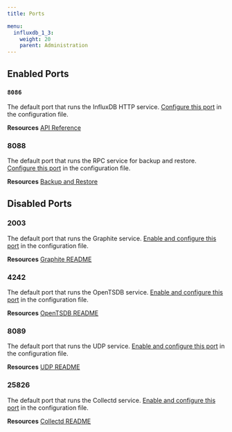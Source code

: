 ```yaml
---
title: Ports

menu:
  influxdb_1_3:
    weight: 20
    parent: Administration
---
```


## Enabled Ports

### `8086`
The default port that runs the InfluxDB HTTP service.
[Configure this port](/influxdb/v1.3/administration/config/#bind-address-8086)
in the configuration file.

**Resources** [API Reference](/influxdb/v1.3/tools/api/)

### 8088
The default port that runs the RPC service for backup and restore.
[Configure this port](/influxdb/v1.3/administration/config/#bind-address-127-0-0-1-8088)
in the configuration file.

**Resources** [Backup and Restore](/influxdb/v1.3/administration/backup_and_restore/)

## Disabled Ports

### 2003

The default port that runs the Graphite service.
[Enable and configure this port](/influxdb/v1.3/administration/config/#bind-address-2003)
in the configuration file.

**Resources** [Graphite README](https://github.com/influxdata/influxdb/blob/master/services/graphite/README.md)

### 4242

The default port that runs the OpenTSDB service.
[Enable and configure this port](/influxdb/v1.3/administration/config/#bind-address-4242)
in the configuration file.

**Resources** [OpenTSDB README](https://github.com/influxdata/influxdb/blob/master/services/opentsdb/README.md)

### 8089

The default port that runs the UDP service.
[Enable and configure this port](/influxdb/v1.3/administration/config/#bind-address-8089)
in the configuration file.

**Resources** [UDP README](https://github.com/influxdata/influxdb/blob/master/services/udp/README.md)

### 25826

The default port that runs the Collectd service.
[Enable and configure this port](/influxdb/v1.3/administration/config/#bind-address-25826)
in the configuration file.

**Resources** [Collectd README](https://github.com/influxdata/influxdb/blob/master/services/collectd/README.md)
